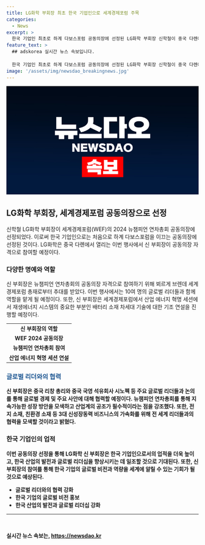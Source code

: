 ```yaml
---
title: LG화학 부회장 최초 한국 기업인으로 세계경제포럼 주목
categories:
  - News
excerpt: >
  한국 기업인 최초로 하계 다보스포럼 공동의장에 선정된 LG화학 부회장 신학철이 중국 다롄에서 열리는 세계경제포럼에 참가한다. 신 부회장은 화학·첨단소재 산업의 발전과 넷제로 목표 달성을 위해 아시아 지역의 참여가 중요하다고 강조하며, 세계경제포럼에 산업 에너지 혁명 세션에서 기조 연설 및 스타트업 참여 세션에서 단독 연사로 추대될 예정이다. 또한 중국 리창 총리와 중국 국영 석유회사 시노펙 등과의 만남도 예정되어 있다.
feature_text: >
  ## adskorea 실시간 뉴스 속보입니다.

  한국 기업인 최초로 하계 다보스포럼 공동의장에 선정된 LG화학 부회장 신학철이 중국 다롄에서 열리는 세계경제포럼에 참가한다. 신 부회장은 화학·첨단소재 산업의 발전과 넷제로 목표 달성을 위해 아시아 지역의 참여가 중요하다고 강조하며, 세계경제포럼에 산업 에너지 혁명 세션에서 기조 연설 및 스타트업 참여 세션에서 단독 연사로 추대될 예정이다. 또한 중국 리창 총리와 중국 국영 석유회사 시노펙 등과의 만남도 예정되어 있다.
image: '/assets/img/newsdao_breakingnews.jpg'
---
```


<p><img src="/assets/img/newsdao_breakingnews.jpg" alt="adskorea 속보" /></p>

<h2 data-ke-size="size26">LG화학 부회장, 세계경제포럼 공동의장으로 선정</h2>

<p data-ke-size="size16">신학철 LG화학 부회장이 세계경제포럼(WEF)의 2024 뉴챔피언 연차총회 공동의장에 선정되었다. 이로써 한국 기업인으로는 처음으로 하계 다보스포럼을 이끄는 공동의장에 선정된 것이다. LG화학은 중국 다롄에서 열리는 이번 행사에서 신 부회장이 공동의장 자격으로 참여할 예정이다.</p>

<h3>다양한 명예와 역할</h3>

<p data-ke-size="size16">신 부회장은 뉴챔피언 연차총회의 공동의장 자격으로 참여하기 위해 뵈르게 브렌데 세계경제포럼 총재로부터 추대를 받았다. 이번 행사에서는 10여 명의 글로벌 리더들과 함께 역할을 맡게 될 예정이다. 또한, 신 부회장은 세계경제포럼에서 산업 에너지 혁명 세션에서 재생에너지 시스템의 중요한 부분인 배터리 소재 차세대 기술에 대한 기조 연설을 진행할 예정이다.</p>

<table>
    <tr>
        <td style="text-align: center; height: 17px;"><b>신 부회장의 역할</b></td>
    </tr>
    <tr>
        <td style="text-align: center; height: 17px;"><b>WEF 2024 공동의장</b></td>
    </tr>
    <tr>
        <td style="text-align: center; height: 17px;"><b>뉴챔피언 연차총회 참여</b></td>
    </tr>
    <tr>
        <td style="text-align: center; height: 17px;"><b>산업 에너지 혁명 세션 연설</b></td>
    </tr>
</table>

<h3><b><span style="color: #1a5490;">글로벌 리더와의 협력</span><b></h3>

<p data-ke-size="size16">신 부회장은 중국 리창 총리와 중국 국영 석유회사 시노펙 등 주요 글로벌 리더들과 논의를 통해 글로벌 경제 및 주요 사안에 대해 협력할 예정이다. 뉴챔피언 연차총회를 통해 지속가능한 성장 방안을 모색하고 산업계의 공조가 필수적이라는 점을 강조했다. 또한, 전지 소재, 친환경 소재 등 3대 신성장동력 비즈니스의 가속화를 위해 전 세계 리더들과의 협력을 모색할 것이라고 밝혔다.</p>

<h3>한국 기업인의 업적</h3>

<p data-ke-size="size16">이번 공동의장 선정을 통해 LG화학 신 부회장은 한국 기업인으로서의 업적을 더욱 높이고, 한국 산업의 발전과 글로벌 리더십을 향상시키는 데 일조할 것으로 기대된다. 또한, 신 부회장의 참여를 통해 한국 기업의 글로벌 비전과 역량을 세계에 알릴 수 있는 기회가 될 것으로 예상된다.</p>

<ul>
    <li>글로벌 리더와의 협력 강화</li>
    <li>한국 기업의 글로벌 비전 홍보</li>
    <li>한국 산업의 발전과 글로벌 리더십 강화</li>
</ul>

<hr>

<p data-ke-size="size16">&nbsp;</p>
실시간 뉴스 속보는, <a href="https://newsdao.kr" rel="dofollow">https://newsdao.kr</a>


